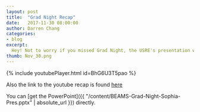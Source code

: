 ```yaml
---
layout: post
title:  "Grad Night Recap"
date:   2017-11-30 08:00:00
author: Darren Chang
categories: 
- blog
excerpt:
  Hey! Not to worry if you missed Grad Night, the USRE's presentation will be uploaded here!
thumb: Nov_30.png
---
```

{% include youtubePlayer.html id=BhG6U3T5pao %}

Also the link to the youtube recap is found [here](https://www.youtube.com/watch?v=BhG6U3T5pao)

You can [get the PowerPoint]({{ "/content/BEAMS-Grad-Night-Sophia-Pres.pptx" | absolute_url }}) directly.
